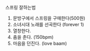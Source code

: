 스프링 잘하는법
1. 문방구에서 스프링을 구매한다(500원)
2. 소녀시대 노래를 선곡한다 (forever 1)
3. 열창한다.
4. 춤을 춘다. (150bpm)
5. 마음을 던진다. (love baam)